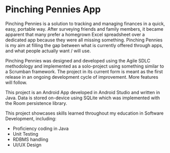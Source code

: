 # Pinching Pennies App
Pinching Pennies is a solution to tracking and managing finances in a quick, easy, portable way. After surveying friends and family members, it became
apparent that many prefer a homegrown Excel spreadsheet over a dedicated app because they were all missing something. Pinching Pennies is my aim at
filling the gap between what is currently offered through apps, and what people actually want / will use.

Pinching Pennies was designed and developed using the Agile SDLC methodology and implemented as a solo-project using something similar to a Scrumban 
framework. The project in its current form is meant as the first release in an ongoing development cycle of improvement. More features will follow.

This project is an Android App developed in Android Studio and written in Java. Data is stored on-device using SQLite which was implemented with the 
Room persistence library.

This project showcases skills learned throughout my education in Software Development, including: 
- Proficiency coding in Java
- Unit Testing
- RDBMS handling
- UI/UX Design
